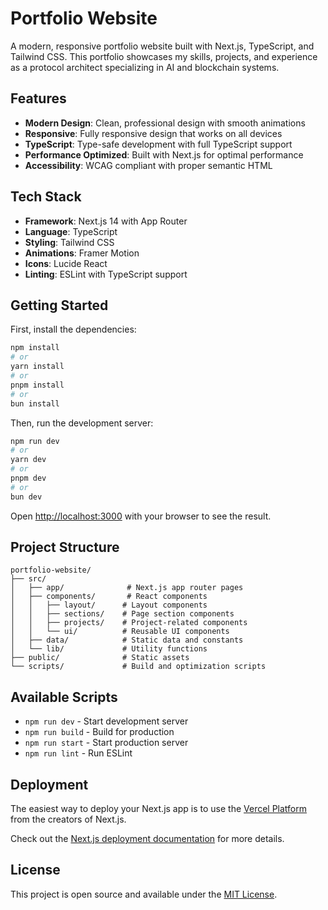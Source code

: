 # Portfolio Website

A modern, responsive portfolio website built with Next.js, TypeScript, and Tailwind CSS. This portfolio showcases my skills, projects, and experience as a protocol architect specializing in AI and blockchain systems.

## Features

- **Modern Design**: Clean, professional design with smooth animations
- **Responsive**: Fully responsive design that works on all devices
- **TypeScript**: Type-safe development with full TypeScript support
- **Performance Optimized**: Built with Next.js for optimal performance
- **Accessibility**: WCAG compliant with proper semantic HTML

## Tech Stack

- **Framework**: Next.js 14 with App Router
- **Language**: TypeScript
- **Styling**: Tailwind CSS
- **Animations**: Framer Motion
- **Icons**: Lucide React
- **Linting**: ESLint with TypeScript support

## Getting Started

First, install the dependencies:

```bash
npm install
# or
yarn install
# or
pnpm install
# or
bun install
```

Then, run the development server:

```bash
npm run dev
# or
yarn dev
# or
pnpm dev
# or
bun dev
```

Open [http://localhost:3000](http://localhost:3000) with your browser to see the result.

## Project Structure

```
portfolio-website/
├── src/
│   ├── app/              # Next.js app router pages
│   ├── components/       # React components
│   │   ├── layout/      # Layout components
│   │   ├── sections/    # Page section components
│   │   ├── projects/    # Project-related components
│   │   └── ui/          # Reusable UI components
│   ├── data/            # Static data and constants
│   └── lib/             # Utility functions
├── public/              # Static assets
└── scripts/             # Build and optimization scripts
```

## Available Scripts

- `npm run dev` - Start development server
- `npm run build` - Build for production
- `npm run start` - Start production server
- `npm run lint` - Run ESLint

## Deployment

The easiest way to deploy your Next.js app is to use the [Vercel Platform](https://vercel.com/new?utm_medium=default-template&filter=next.js&utm_source=create-next-app&utm_campaign=create-next-app-readme) from the creators of Next.js.

Check out the [Next.js deployment documentation](https://nextjs.org/docs/app/building-your-application/deploying) for more details.

## License

This project is open source and available under the [MIT License](LICENSE).
